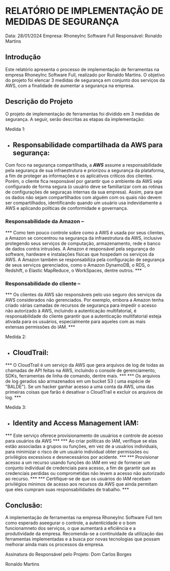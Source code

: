 # RELATÓRIO DE IMPLEMENTAÇÃO DE MEDIDAS DE SEGURANÇA

Data: 28/01/2024
Empresa: RhoneyInc Software Full
Responsável: Ronaldo Martins

## Introdução
Este relatório apresenta o processo de implementação de ferramentas na empresa RhoneyInc Software Full, realizado por Ronaldo Martins. O objetivo do projeto foi elencar 3 medidas de segurança em conjunto dos serviços da AWS, com a finalidade de aumentar a segurança na empresa.

## Descrição do Projeto
O projeto de implementação de ferramentas foi dividido em 3 medidas de segurança. A seguir, serão descritas as etapas da implementação:

Medida 1: 
- ## Responsabilidade compartilhada da AWS para segurança:
Com foco na segurança compartilhada, a ***AWS*** assume a responsabilidade pela segurança de sua infraestrutura e priorizou a segurança da plataforma, a fim de proteger as informações e os aplicativos críticos dos clientes.
Porém, o cliente fica responsável por garantir que o ambiente da AWS seja configurado de forma segura (o usuário deve se familiarizar com as rotinas de configurações de seguraças internas da sua empresa). Assim, para que os dados não sejam compartilhados com alguém com os quais não devem ser compartilhados, identificando quando um usuário usa indevidamente a AWS e aplicando políticas de conformidade e governança.  
### Responsabilidade da Amazon – 
*** Como tem pouco controle sobre como a AWS é usada por seus clientes, a Amazon se concentrou na segurança da infraestrutura da AWS, inclusive protegendo seus serviços de computação, armazenamento, rede e banco de dados contra intrusões. A Amazon é responsável pela segurança do software, hardware e instalações físicas que hospedam os serviços da AWS. A Amazon também se responsabiliza pela configuração de segurança de seus serviços gerenciados, como o Amazon DynamoDB, o RDS, o Redshift, o Elastic MapReduce, o WorkSpaces, dentre outros. ***
### Responsabilidade do cliente –
*** Os clientes da AWS são responsáveis ​​pelo uso seguro dos serviços da AWS considerados não gerenciados. Por exemplo, embora a Amazon tenha criado várias camadas de recursos de segurança para impedir o acesso não autorizado à AWS, incluindo a autenticação multifatorial, é responsabilidade do cliente garantir que a autenticação multifatorial esteja ativada para os usuários, especialmente para aqueles com as mais extensas permissões do IAM. ***

Medida 2: 
- ## CloudTrail:
*** O CloudTrail é um serviço da AWS que gera arquivos de log de todas as chamadas de API feitas na AWS, incluindo o console de gerenciamento, SDKs, ferramentas de linha de comando, dentre mais. ***
*** Os arquivos de log gerados são armazenados em um bucket S3 ( uma espécie de "BALDE"). Se um hacker ganhar acesso a uma conta da AWS, uma das primeiras coisas que farão é desativar o CloudTrail e excluir os arquivos de log. ***


Medida 3: 
- ## Identity and Access Management IAM:
*** Este serviço oferece  provisionamento de usuários e controle de acesso para usuários da AWS ***
*** Ao criar políticas do IAM, verifique se elas estão associadas a grupos ou funções, em vez de a usuários individuais, para minimizar o risco de um usuário individual obter permissões ou privilégios excessivos e desnecessários por acidente. ***
*** Provisionar acesso a um recurso usando funções do IAM em vez de fornecer um conjunto individual de credenciais para acesso, a fim de garantir que as credenciais perdidas ou comprometidas não levem a acesso não autorizado ao recurso. ***
*** Certifique-se de que os usuários do IAM recebam privilégios mínimos de acesso aos recursos da AWS que ainda permitam que eles cumpram suas responsabilidades de trabalho. ***


## Conclusão:
A implementação de ferramentas na empresa RhoneyInc Software Full tem como esperado aseegurar o controle, a autenticidade e o bom funcionamneto dos serviços, o que aumentará a eficiência e a produtividade da empresa. Recomenda-se a continuidade da utilização das ferramentas implementadas e a busca por novas tecnologias que possam melhorar ainda mais os processos da empresa.


Assinatura do Responsável pelo Projeto: Dom Carlos Borges

Ronaldo Martins